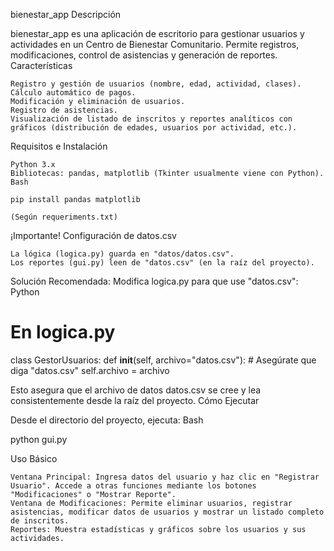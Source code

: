 bienestar_app
Descripción

bienestar_app es una aplicación de escritorio para gestionar usuarios y actividades en un Centro de Bienestar Comunitario. Permite registros, modificaciones, control de asistencias y generación de reportes.
Características

    Registro y gestión de usuarios (nombre, edad, actividad, clases).
    Cálculo automático de pagos.
    Modificación y eliminación de usuarios.
    Registro de asistencias.
    Visualización de listado de inscritos y reportes analíticos con gráficos (distribución de edades, usuarios por actividad, etc.).

Requisitos e Instalación

    Python 3.x
    Bibliotecas: pandas, matplotlib (Tkinter usualmente viene con Python).
    Bash

    pip install pandas matplotlib

    (Según requeriments.txt)

¡Importante! Configuración de datos.csv

    La lógica (logica.py) guarda en "datos/datos.csv".
    Los reportes (gui.py) leen de "datos.csv" (en la raíz del proyecto).

Solución Recomendada:
Modifica logica.py para que use "datos.csv":
Python

# En logica.py
class GestorUsuarios:
    def __init__(self, archivo="datos.csv"): # Asegúrate que diga "datos.csv"
        self.archivo = archivo

Esto asegura que el archivo de datos datos.csv se cree y lea consistentemente desde la raíz del proyecto.
Cómo Ejecutar

Desde el directorio del proyecto, ejecuta:
Bash

python gui.py

Uso Básico

    Ventana Principal: Ingresa datos del usuario y haz clic en "Registrar Usuario". Accede a otras funciones mediante los botones "Modificaciones" o "Mostrar Reporte".
    Ventana de Modificaciones: Permite eliminar usuarios, registrar asistencias, modificar datos de usuarios y mostrar un listado completo de inscritos.
    Reportes: Muestra estadísticas y gráficos sobre los usuarios y sus actividades.

